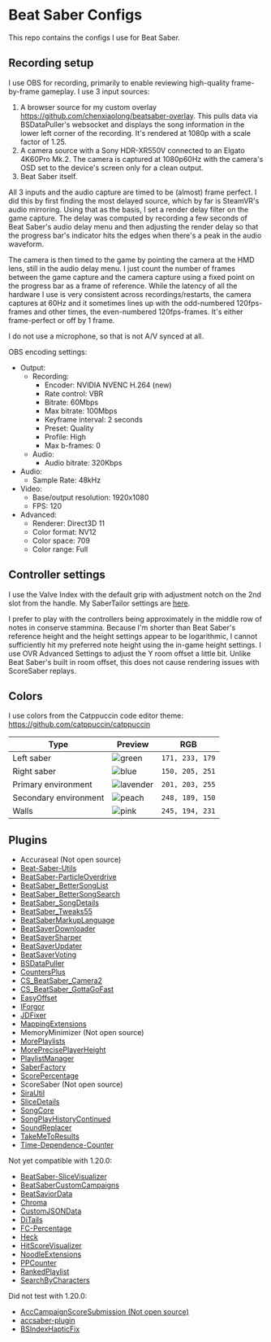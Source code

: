 # Beat Saber Configs

This repo contains the configs I use for Beat Saber.

## Recording setup

I use OBS for recording, primarily to enable reviewing high-quality frame-by-frame gameplay. I use 3 input sources:

1. A browser source for my custom overlay https://github.com/chenxiaolong/beatsaber-overlay. This pulls data via BSDataPuller's websocket and displays the song information in the lower left corner of the recording. It's rendered at 1080p with a scale factor of 1.25.
2. A camera source with a Sony HDR-XR550V connected to an Elgato 4K60Pro Mk.2. The camera is captured at 1080p60Hz with the camera's OSD set to the device's screen only for a clean output.
3. Beat Saber itself.

All 3 inputs and the audio capture are timed to be (almost) frame perfect. I did this by first finding the most delayed source, which by far is SteamVR's audio mirroring. Using that as the basis, I set a render delay filter on the game capture. The delay was computed by recording a few seconds of Beat Saber's audio delay menu and then adjusting the render delay so that the progress bar's indicator hits the edges when there's a peak in the audio waveform.

The camera is then timed to the game by pointing the camera at the HMD lens, still in the audio delay menu. I just count the number of frames between the game capture and the camera capture using a fixed point on the progress bar as a frame of reference. While the latency of all the hardware I use is very consistent across recordings/restarts, the camera captures at 60Hz and it sometimes lines up with the odd-numbered 120fps-frames and other times, the even-numbered 120fps-frames. It's either frame-perfect or off by 1 frame.

I do not use a microphone, so that is not A/V synced at all.

OBS encoding settings:

* Output:
    * Recording:
        * Encoder: NVIDIA NVENC H.264 (new)
        * Rate control: VBR
        * Bitrate: 60Mbps
        * Max bitrate: 100Mbps
        * Keyframe interval: 2 seconds
        * Preset: Quality
        * Profile: High
        * Max b-frames: 0
    * Audio:
        * Audio bitrate: 320Kbps
* Audio:
    * Sample Rate: 48kHz
* Video:
    * Base/output resolution: 1920x1080
    * FPS: 120
* Advanced:
    * Renderer: Direct3D 11
    * Color format: NV12
    * Color space: 709
    * Color range: Full

## Controller settings

I use the Valve Index with the default grip with adjustment notch on the 2nd slot from the handle. My SaberTailor settings are [here](UserData/SaberTailor.json).

I prefer to play with the controllers being approximately in the middle row of notes in conserve stammina. Because I'm shorter than Beat Saber's reference height and the height settings appear to be logarithmic, I cannot sufficiently hit my preferred note height using the in-game height settings. I use OVR Advanced Settings to adjust the Y room offset a little bit. Unlike Beat Saber's built in room offset, this does not cause rendering issues with ScoreSaber replays.

## Colors

I use colors from the Catppuccin code editor theme: https://github.com/catppuccin/catppuccin

| Type                  | Preview     | RGB             |
|-----------------------|-------------|-----------------|
| Left saber            | ![green]    | `171, 233, 179` |
| Right saber           | ![blue]     | `150, 205, 251` |
| Primary environment   | ![lavender] | `201, 203, 255` |
| Secondary environment | ![peach]    | `248, 189, 150` |
| Walls                 | ![pink]     | `245, 194, 231` |

[green]: https://raw.githubusercontent.com/catppuccin/catppuccin/dev/assets/palette/circles/green.png
[blue]: https://raw.githubusercontent.com/catppuccin/catppuccin/dev/assets/palette/circles/blue.png
[lavender]: https://raw.githubusercontent.com/catppuccin/catppuccin/dev/assets/palette/circles/lavender.png
[peach]: https://raw.githubusercontent.com/catppuccin/catppuccin/dev/assets/palette/circles/peach.png
[pink]: https://raw.githubusercontent.com/catppuccin/catppuccin/dev/assets/palette/circles/pink.png

## Plugins

* Accuraseal (Not open source)
* [Beat-Saber-Utils](https://github.com/Kylemc1413/Beat-Saber-Utils)
* [BeatSaber-ParticleOverdrive](https://github.com/Shadnix-was-taken/BeatSaber-ParticleOverdrive)
* [BeatSaber_BetterSongList](https://github.com/kinsi55/BeatSaber_BetterSongList)
* [BeatSaber_BetterSongSearch](https://github.com/kinsi55/BeatSaber_BetterSongSearch)
* [BeatSaber_SongDetails](https://github.com/kinsi55/BeatSaber_SongDetails)
* [BeatSaber_Tweaks55](https://github.com/kinsi55/BeatSaber_Tweaks55)
* [BeatSaberMarkupLanguage](https://github.com/monkeymanboy/BeatSaberMarkupLanguage)
* [BeatSaverDownloader](https://github.com/Top-Cat/BeatSaverDownloader)
* [BeatSaverSharper](https://github.com/Auros/BeatSaverSharper)
* [BeatSaverUpdater](https://github.com/rithik-b/BeatSaverUpdater)
* [BeatSaverVoting](https://github.com/Top-Cat/BeatSaverVoting)
* [BSDataPuller](https://github.com/kOFReadie/BSDataPuller)
* [CountersPlus](https://github.com/Caeden117/CountersPlus)
* [CS_BeatSaber_Camera2](https://github.com/kinsi55/CS_BeatSaber_Camera2)
* [CS_BeatSaber_GottaGoFast](https://github.com/kinsi55/CS_BeatSaber_GottaGoFast)
* [EasyOffset](https://github.com/Reezonate/EasyOffset)
* [IForgor](https://github.com/ckosmic/IForgor)
* [JDFixer](https://github.com/zeph-yr/JDFixer)
* [MappingExtensions](https://github.com/Kylemc1413/MappingExtensions)
* MemoryMinimizer (Not open source)
* [MorePlaylists](https://github.com/rithik-b/MorePlaylists)
* [MorePrecisePlayerHeight](https://github.com/ErisApps/MorePrecisePlayerHeight)
* [PlaylistManager](https://github.com/rithik-b/PlaylistManager)
* [SaberFactory](https://github.com/ToniMacaroni/SaberFactory)
* [ScorePercentage](https://github.com/Idlebawb/ScorePercentage)
* ScoreSaber (Not open source)
* [SiraUtil](https://github.com/Auros/SiraUtil)
* [SliceDetails](https://github.com/ckosmic/SliceDetails)
* [SongCore](https://github.com/Kylemc1413/SongCore)
* [SongPlayHistoryContinued](https://github.com/Shadnix-was-taken/BeatSaber-SongPlayHistoryContinued)
* [SoundReplacer](https://github.com/SamuelTulach/SoundReplacer)
* [TakeMeToResults](https://github.com/rithik-b/TakeMeToResults)
* [Time-Dependence-Counter](https://github.com/PulseLane/Time-Dependence-Counter)

Not yet compatible with 1.20.0:

* [BeatSaber-SliceVisualizer](https://github.com/m1el/BeatSaber-SliceVisualizer)
* [BeatSaberCustomCampaigns](https://github.com/monkeymanboy/BeatSaberCustomCampaigns)
* [BeatSaviorData](https://github.com/Mystogan98/BeatSaviorData)
* [Chroma](https://github.com/Aeroluna/Chroma)
* [CustomJSONData](https://github.com/Aeroluna/CustomJSONData)
* [DiTails](https://github.com/Auros/DiTails)
* [FC-Percentage](https://github.com/ChirpyMisha/FC-Percentage)
* [Heck](https://github.com/Aeroluna/Heck)
* [HitScoreVisualizer](https://github.com/ErisApps/HitScoreVisualizer)
* [NoodleExtensions](https://github.com/Aeroluna/NoodleExtensions)
* [PPCounter](https://github.com/PulseLane/PPCounter)
* [RankedPlaylist](https://github.com/qe201020335/RankedPlaylist)
* [SearchByCharacters](https://github.com/Kuurama/SearchByCharacters)

Did not test with 1.20.0:

* [AccCampaignScoreSubmission (Not open source)](https://github.com/accsaber/ACC-Campaign)
* [accsaber-plugin](https://github.com/accsaber/accsaber-plugin)
* [BSIndexHapticFix](https://github.com/hardcpp/BSIndexHapticFix)
